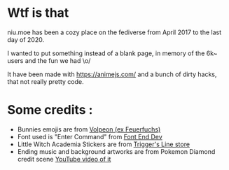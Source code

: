 # Wtf is that

niu.moe has been a cozy place on the fediverse from April 2017 to the last day of 2020.

I wanted to put something instead of a blank page, in memory of the 6k~ users and the fun we had \o/

It have been made with https://animejs.com/ and a bunch of dirty hacks, that not really pretty code.

# Some credits :
- Bunnies emojis are from [Volpeon (ex Feuerfuchs)](https://www.feuerfuchs.dev/projects/bunhd-emojis)
- Font used is "Enter Command" from [Font End Dev](https://fontenddev.com/fonts/enter-command)
- Little Witch Academia Stickers are from [Trigger's Line store](https://store.line.me/stickershop/product/1081469)
- Ending music and background artworks are from Pokemon Diamond credit scene [YouTube video of it](https://www.youtube.com/watch?v=GKOsbdMaw18)